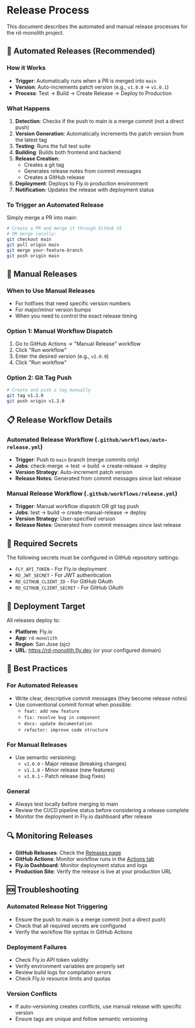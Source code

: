 # Release Process

This document describes the automated and manual release processes for the rd-monolith project.

## 🤖 Automated Releases (Recommended)

### How it Works

- **Trigger**: Automatically runs when a PR is merged into `main`
- **Version**: Auto-increments patch version (e.g., `v1.0.0` → `v1.0.1`)
- **Process**: Test → Build → Create Release → Deploy to Production

### What Happens

1. **Detection**: Checks if the push to main is a merge commit (not a direct push)
2. **Version Generation**: Automatically increments the patch version from the latest tag
3. **Testing**: Runs the full test suite
4. **Building**: Builds both frontend and backend
5. **Release Creation**:
   - Creates a git tag
   - Generates release notes from commit messages
   - Creates a GitHub release
6. **Deployment**: Deploys to Fly.io production environment
7. **Notification**: Updates the release with deployment status

### To Trigger an Automated Release

Simply merge a PR into main:

```bash
# Create a PR and merge it through GitHub UI
# OR merge locally:
git checkout main
git pull origin main
git merge your-feature-branch
git push origin main
```

## 🔧 Manual Releases

### When to Use Manual Releases

- For hotfixes that need specific version numbers
- For major/minor version bumps
- When you need to control the exact release timing

### Option 1: Manual Workflow Dispatch

1. Go to GitHub Actions → "Manual Release" workflow
2. Click "Run workflow"
3. Enter the desired version (e.g., `v2.0.0`)
4. Click "Run workflow"

### Option 2: Git Tag Push

```bash
# Create and push a tag manually
git tag v1.2.0
git push origin v1.2.0
```

## 📋 Release Workflow Details

### Automated Release Workflow (`.github/workflows/auto-release.yml`)

- **Trigger**: Push to `main` branch (merge commits only)
- **Jobs**: check-merge → test → build → create-release → deploy
- **Version Strategy**: Auto-increment patch version
- **Release Notes**: Generated from commit messages since last release

### Manual Release Workflow (`.github/workflows/release.yml`)

- **Trigger**: Manual workflow dispatch OR git tag push
- **Jobs**: test → build → create-manual-release → deploy
- **Version Strategy**: User-specified version
- **Release Notes**: Generated from commit messages since last release

## 🔑 Required Secrets

The following secrets must be configured in GitHub repository settings:

- `FLY_API_TOKEN` - For Fly.io deployment
- `RD_JWT_SECRET` - For JWT authentication
- `RD_GITHUB_CLIENT_ID` - For GitHub OAuth
- `RD_GITHUB_CLIENT_SECRET` - For GitHub OAuth

## 🚀 Deployment Target

All releases deploy to:

- **Platform**: Fly.io
- **App**: `rd-monolith`
- **Region**: San Jose (sjc)
- **URL**: https://rd-monolith.fly.dev (or your configured domain)

## 📝 Best Practices

### For Automated Releases

- Write clear, descriptive commit messages (they become release notes)
- Use conventional commit format when possible:
  - `feat: add new feature`
  - `fix: resolve bug in component`
  - `docs: update documentation`
  - `refactor: improve code structure`

### For Manual Releases

- Use semantic versioning:
  - `v1.0.0` - Major release (breaking changes)
  - `v1.1.0` - Minor release (new features)
  - `v1.0.1` - Patch release (bug fixes)

### General

- Always test locally before merging to main
- Review the CI/CD pipeline status before considering a release complete
- Monitor the deployment in Fly.io dashboard after release

## 🔍 Monitoring Releases

- **GitHub Releases**: Check the [Releases page](https://github.com/rollercoaster-dev/rd-monolith/releases)
- **GitHub Actions**: Monitor workflow runs in the [Actions tab](https://github.com/rollercoaster-dev/rd-monolith/actions)
- **Fly.io Dashboard**: Monitor deployment status and logs
- **Production Site**: Verify the release is live at your production URL

## 🆘 Troubleshooting

### Automated Release Not Triggering

- Ensure the push to main is a merge commit (not a direct push)
- Check that all required secrets are configured
- Verify the workflow file syntax in GitHub Actions

### Deployment Failures

- Check Fly.io API token validity
- Verify environment variables are properly set
- Review build logs for compilation errors
- Check Fly.io resource limits and quotas

### Version Conflicts

- If auto-versioning creates conflicts, use manual release with specific version
- Ensure tags are unique and follow semantic versioning
